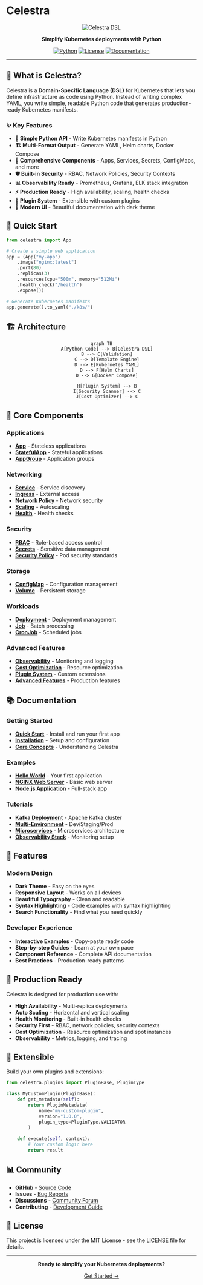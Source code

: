 # Celestra

<div align="center">

<img src="https://img.shields.io/badge/Celestra-DSL-blue?style=for-the-badge&logo=kubernetes" alt="Celestra DSL">

<p><strong>Simplify Kubernetes deployments with Python</strong></p>

<p>
<a href="https://python.org"><img src="https://img.shields.io/badge/Python-3.8+-blue.svg" alt="Python"></a>
<a href="LICENSE"><img src="https://img.shields.io/badge/License-MIT-green.svg" alt="License"></a>
<a href="https://celestra.dev"><img src="https://img.shields.io/badge/Documentation-MkDocs-blue.svg" alt="Documentation"></a>
</p>

</div>

---

## 🚀 What is Celestra?

Celestra is a **Domain-Specific Language (DSL)** for Kubernetes that lets you define infrastructure as code using Python. Instead of writing complex YAML, you write simple, readable Python code that generates production-ready Kubernetes manifests.

### ✨ Key Features

- **🎯 Simple Python API** - Write Kubernetes manifests in Python
- **🏗️ Multi-Format Output** - Generate YAML, Helm charts, Docker Compose
- **🔧 Comprehensive Components** - Apps, Services, Secrets, ConfigMaps, and more
- **🛡️ Built-in Security** - RBAC, Network Policies, Security Contexts
- **📊 Observability Ready** - Prometheus, Grafana, ELK stack integration
- **⚡ Production Ready** - High availability, scaling, health checks
- **🔌 Plugin System** - Extensible with custom plugins
- **🎨 Modern UI** - Beautiful documentation with dark theme

## 🎯 Quick Start

```python
from celestra import App

# Create a simple web application
app = (App("my-app")
    .image("nginx:latest")
    .port(80)
    .replicas(3)
    .resources(cpu="500m", memory="512Mi")
    .health_check("/health")
    .expose())

# Generate Kubernetes manifests
app.generate().to_yaml("./k8s/")
```

## 🏗️ Architecture

<div align="center">

```mermaid
graph TB
    A[Python Code] --> B[Celestra DSL]
    B --> C[Validation]
    C --> D[Template Engine]
    D --> E[Kubernetes YAML]
    D --> F[Helm Charts]
    D --> G[Docker Compose]
    
    H[Plugin System] --> B
    I[Security Scanner] --> C
    J[Cost Optimizer] --> C
```

</div>

## 🧩 Core Components

### Applications
- **[App](components/core/app.md)** - Stateless applications
- **[StatefulApp](components/core/stateful-app.md)** - Stateful applications
- **[AppGroup](components/core/app-group.md)** - Application groups

### Networking
- **[Service](components/networking/service.md)** - Service discovery
- **[Ingress](components/networking/ingress.md)** - External access
- **[Network Policy](components/networking/network-policy.md)** - Network security
- **[Scaling](components/networking/scaling.md)** - Autoscaling
- **[Health](components/networking/health.md)** - Health checks

### Security
- **[RBAC](components/security/rbac.md)** - Role-based access control
- **[Secrets](components/security/secrets.md)** - Sensitive data management
- **[Security Policy](components/security/security-policy.md)** - Pod security standards

### Storage
- **[ConfigMap](components/storage/config-map.md)** - Configuration management
- **[Volume](components/storage/volume.md)** - Persistent storage

### Workloads
- **[Deployment](components/workloads/deployment.md)** - Deployment management
- **[Job](components/workloads/job.md)** - Batch processing
- **[CronJob](components/workloads/cron-job.md)** - Scheduled jobs

### Advanced Features
- **[Observability](components/advanced/observability.md)** - Monitoring and logging
- **[Cost Optimization](components/advanced/cost-optimization.md)** - Resource optimization
- **[Plugin System](components/advanced/plugin-system.md)** - Custom extensions
- **[Advanced Features](components/advanced/advanced-features.md)** - Production features

## 📚 Documentation

### Getting Started
- **[Quick Start](getting-started/quick-start.md)** - Install and run your first app
- **[Installation](getting-started/installation.md)** - Setup and configuration
- **[Core Concepts](getting-started/core-concepts.md)** - Understanding Celestra

### Examples
- **[Hello World](examples/simple/hello-world.md)** - Your first application
- **[NGINX Web Server](examples/simple/nginx-app.md)** - Basic web server
- **[Node.js Application](examples/simple/nodejs-app.md)** - Full-stack app

### Tutorials
- **[Kafka Deployment](tutorials/kafka-deployment.md)** - Apache Kafka cluster
- **[Multi-Environment](tutorials/multi-environment.md)** - Dev/Staging/Prod
- **[Microservices](tutorials/microservices.md)** - Microservices architecture
- **[Observability Stack](tutorials/observability-stack.md)** - Monitoring setup

## 🎨 Features

### Modern Design
- **Dark Theme** - Easy on the eyes
- **Responsive Layout** - Works on all devices
- **Beautiful Typography** - Clean and readable
- **Syntax Highlighting** - Code examples with syntax highlighting
- **Search Functionality** - Find what you need quickly

### Developer Experience
- **Interactive Examples** - Copy-paste ready code
- **Step-by-step Guides** - Learn at your own pace
- **Component Reference** - Complete API documentation
- **Best Practices** - Production-ready patterns

## 🚀 Production Ready

Celestra is designed for production use with:

- **High Availability** - Multi-replica deployments
- **Auto Scaling** - Horizontal and vertical scaling
- **Health Monitoring** - Built-in health checks
- **Security First** - RBAC, network policies, security contexts
- **Cost Optimization** - Resource optimization and spot instances
- **Observability** - Metrics, logging, and tracing

## 🔌 Extensible

Build your own plugins and extensions:

```python
from celestra.plugins import PluginBase, PluginType

class MyCustomPlugin(PluginBase):
    def get_metadata(self):
        return PluginMetadata(
            name="my-custom-plugin",
            version="1.0.0",
            plugin_type=PluginType.VALIDATOR
        )
    
    def execute(self, context):
        # Your custom logic here
        return result
```

## 📊 Community

- **GitHub** - [Source Code](https://github.com/celestra/celestra)
- **Issues** - [Bug Reports](https://github.com/celestra/celestra/issues)
- **Discussions** - [Community Forum](https://github.com/celestra/celestra/discussions)
- **Contributing** - [Development Guide](CONTRIBUTING.md)

## 📄 License

This project is licensed under the MIT License - see the [LICENSE](LICENSE) file for details.

---

<div align="center">

<p><strong>Ready to simplify your Kubernetes deployments?</strong></p>

<p><a href="getting-started/quick-start.md">Get Started →</a></p>

</div> 